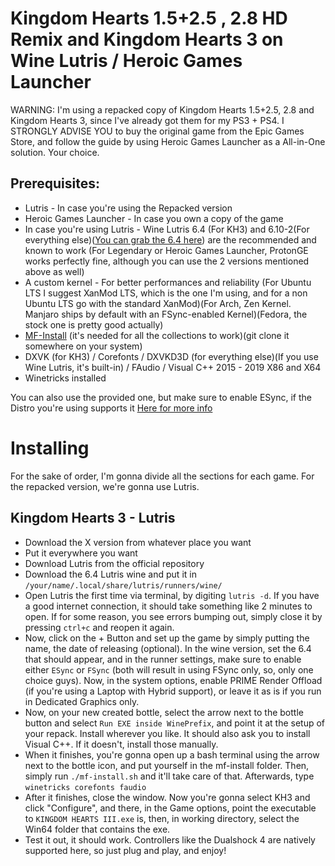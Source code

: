 # Kingdom Hearts 1.5+2.5 , 2.8 HD Remix and Kingdom Hearts 3 on Wine Lutris / Heroic Games Launcher

WARNING: I'm using a repacked copy of Kingdom Hearts 1.5+2.5, 2.8 and Kingdom Hearts 3, since I've already got them for my PS3 + PS4.
I STRONGLY ADVISE YOU to buy the original game from the Epic Games Store, and follow the guide by using Heroic Games Launcher as a All-in-One solution. Your choice.

## Prerequisites:
- Lutris - In case you're using the Repacked version 
- Heroic Games Launcher - In case you own a copy of the game
- In case you're using Lutris - Wine Lutris 6.4 (For KH3) and 6.10-2(For everything else)([You can grab the 6.4 here](https://github.com/lutris/wine/releases/tag/lutris-6.4)) are the recommended and known to work
(For Legendary or Heroic Games Launcher, ProtonGE works perfectly fine, although you can use the 2 versions mentioned above as well)
- A custom kernel - For better performances and reliability 
(For Ubuntu LTS I suggest XanMod LTS, which is the one I'm using, and for a non Ubuntu LTS go with the standard XanMod)(For Arch, Zen Kernel. Manjaro ships by default with an FSync-enabled Kernel)(Fedora, the stock one is pretty good actually)
- [MF-Install](https://github.com/z0z0z/mf-install) (it's needed for all the collections to work)(git clone it somewhere on your system)
- DXVK (for KH3) / Corefonts / DXVKD3D (for everything else)(If you use Wine Lutris, it's built-in) / FAudio / Visual C++ 2015 - 2019 X86 and X64
- Winetricks installed 

You can also use the provided one, but make sure to enable ESync, if the Distro you're using supports it [Here for more info](https://github.com/lutris/docs/blob/master/HowToEsync.md)

# Installing
For the sake of order, I'm gonna divide all the sections for each game.
For the repacked version, we're gonna use Lutris.

## Kingdom Hearts 3 - Lutris
- Download the X version from whatever place you want
- Put it everywhere you want
- Download Lutris from the official repository 
- Download the 6.4 Lutris wine and put it in `/your/name/.local/share/lutris/runners/wine/`
- Open Lutris the first time via terminal, by digiting `lutris -d`. If you have a good internet connection, it should take something like 2 minutes to open. If for some reason, you see errors bumping out, simply close it by pressing `ctrl+c` and reopen it again.
- Now, click on the + Button and set up the game by simply putting the name, the date of releasing (optional). In the wine version, set the 6.4 that should appear, and in the runner settings, make sure to enable either `ESync` or `FSync` (both will result in using FSync only, so, only one choice guys). Now, in the system options, enable PRIME Render Offload (if you're using a Laptop with Hybrid support), or leave it as is if you run in Dedicated Graphics only.
- Now, on your new created bottle, select the arrow next to the bottle button and select `Run EXE inside WinePrefix`, and point it at the setup of your repack. Install wherever you like. It should also ask you to install Visual C++. If it doesn't, install those manually.
- When it finishes, you're gonna open up a bash terminal using the arrow next to the bottle icon, and put yourself in the mf-install folder. Then, simply run `./mf-install.sh` and it'll take care of that. Afterwards, type `winetricks corefonts faudio`
- After it finishes, close the window. Now you're gonna select KH3 and click "Configure", and there, in the Game options, point the executable to `KINGDOM HEARTS III.exe` is, then, in working directory, select the Win64 folder that contains the exe.
- Test it out, it should work. Controllers like the Dualshock 4 are natively supported here, so just plug and play, and enjoy!
